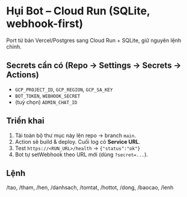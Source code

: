 # Hụi Bot – Cloud Run (SQLite, webhook-first)

Port từ bản Vercel/Postgres sang Cloud Run + SQLite, giữ nguyên lệnh chính.

## Secrets cần có (Repo → Settings → Secrets → Actions)
- `GCP_PROJECT_ID`, `GCP_REGION`, `GCP_SA_KEY`
- `BOT_TOKEN`, `WEBHOOK_SECRET`
- (tuỳ chọn) `ADMIN_CHAT_ID`

## Triển khai
1) Tải toàn bộ thư mục này lên repo → branch `main`.
2) Action sẽ build & deploy. Cuối log có **Service URL**.
3) Test `https://<RUN_URL>/health` → `{"status":"ok"}`
4) Bot tự setWebhook theo URL mới (dùng `?secret=...`).

## Lệnh
/tao, /tham, /hen, /danhsach, /tomtat, /hottot, /dong, /baocao, /lenh
